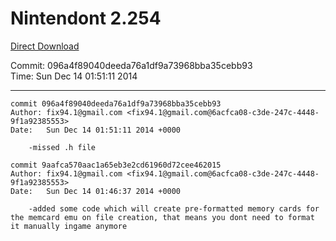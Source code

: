 # Nintendont 2.254
[Direct Download](./Nintendont.zip)

Commit: 096a4f89040deeda76a1df9a73968bba35cebb93  
Time: Sun Dec 14 01:51:11 2014   

-----

```
commit 096a4f89040deeda76a1df9a73968bba35cebb93
Author: fix94.1@gmail.com <fix94.1@gmail.com@6acfca08-c3de-247c-4448-9f1a92385553>
Date:   Sun Dec 14 01:51:11 2014 +0000

    -missed .h file
```

```
commit 9aafca570aac1a65eb3e2cd61960d72cee462015
Author: fix94.1@gmail.com <fix94.1@gmail.com@6acfca08-c3de-247c-4448-9f1a92385553>
Date:   Sun Dec 14 01:46:37 2014 +0000

    -added some code which will create pre-formatted memory cards for the memcard emu on file creation, that means you dont need to format it manually ingame anymore
```
